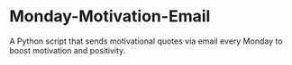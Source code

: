 # Monday-Motivation-Email
A Python script that sends motivational quotes via email every Monday to boost motivation and positivity.
